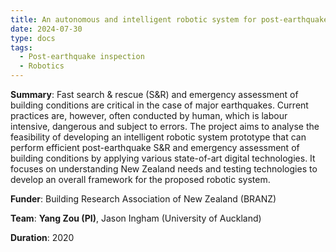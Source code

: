 ```yaml
---
title: An autonomous and intelligent robotic system for post-earthquake search, rescue and building condition assessment
date: 2024-07-30
type: docs
tags:
  - Post-earthquake inspection
  - Robotics
---
```


**Summary**: Fast search & rescue (S&R) and emergency assessment of building conditions are critical in the case of major earthquakes. Current practices are, however, often conducted by human, which is labour intensive, dangerous and subject to errors. The project aims to analyse the feasibility of developing an intelligent robotic system prototype that can perform efficient post-earthquake S&R and emergency assessment of building conditions by applying various state-of-art digital technologies. It focuses on understanding New Zealand needs and testing technologies to develop an overall framework for the proposed robotic system.

**Funder**: Building Research Association of New Zealand (BRANZ)

**Team**: **Yang Zou (PI)**, Jason Ingham (University of Auckland)

**Duration**: 2020

<!--more-->
